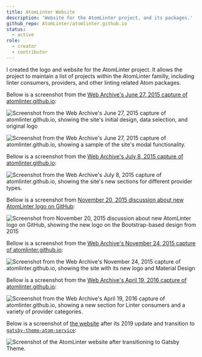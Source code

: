 ```yaml
---
title: AtomLinter Website
description: 'Website for the AtomLinter project, and its packages.'
github_repo: AtomLinter/atomlinter.github.io
status:
  - active
role:
  - creator
  - contributor
---
```


I created the logo and website for the AtomLinter project. It allows the project to maintain a list of projects within the AtomLinter familly, including linter consumers, providers, and other linting related Atom packages.

Bellow is a screenshot from the [Web Archive's June 27, 2015 capture of atomlinter.github.io](https://web.archive.org/web/20150627210433/http://atomlinter.github.io:80/):

![Screenshot from the Web Archive's June 27, 2015 capture of atomlinter.github.io, showing the site's initial design, data selection, and original logo](../assets/screenshot-web.archive.org-2019.12.28-19_43_55.png)

![Screenshot from the Web Archive's June 27, 2015 capture of atomlinter.github.io, showing a sample of the site's modal functionality.](../assets/screenshot-web.archive.org-2019.12.28-19_49_44.png)

Bellow is a screenshot from the [Web Archive's July 8, 2015 capture of atomlinter.github.io](https://web.archive.org/web/20150708222514/http://atomlinter.github.io:80/):

![Screenshot from the Web Archive's July 8, 2015 capture of atomlinter.github.io, showing the site's new sections for different provider types.](../assets/screenshot-web.archive.org-2019.12.28-20_07_37.png)

Bellow is a screenshot from [November 20, 2015 discussion about new AtomLinter logo on GitHub](https://github.com/AtomLinter/atomlinter.github.io/pull/11#issuecomment-158592609):

![Screenshot from November 20, 2015 discussion about new AtomLinter logo on GitHub, showing the new logo on the Bootstrap-based design from 2015](../assets/44fff858-8fda-11e5-9908-5534e0c1bb52.png)

Bellow is a screenshot from the [Web Archive's November 24, 2015 capture of atomlinter.github.io](https://web.archive.org/web/20151124032606/http://atomlinter.github.io:80/):

![Screenshot from the Web Archive's November 24, 2015 capture of atomlinter.github.io, showing the site with its new logo and Material Design](../assets/screenshot-web.archive.org-2019.12.28-20_20_13.png)

Bellow is a screenshot from the [Web Archive's April 19, 2016 capture of atomlinter.github.io](https://web.archive.org/web/20160419084421/http://atomlinter.github.io:80/):

![Screenshot from the Web Archive's April 19, 2016 capture of atomlinter.github.io, showing a new section for Linter consumers and a variety of provider categories.](../assets/screenshot-web.archive.org-2019.12.28-20_32_20.png)

Below is a screenshot of [the website](https://atomlinter.github.io) after its 2019 update and transition to [`gatsby-theme-atom-service`](/portfolio/gatsby-theme-atom-service):

![Screenshot of the AtomLinter website after transitioning to Gatsby Theme.](../assets/screenshot-localhost_5000-2019.12.29-00_39_24.png)

